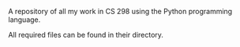 A repository of all my work in CS 298 using the Python programming language. 

All required files can be found in their directory. 
